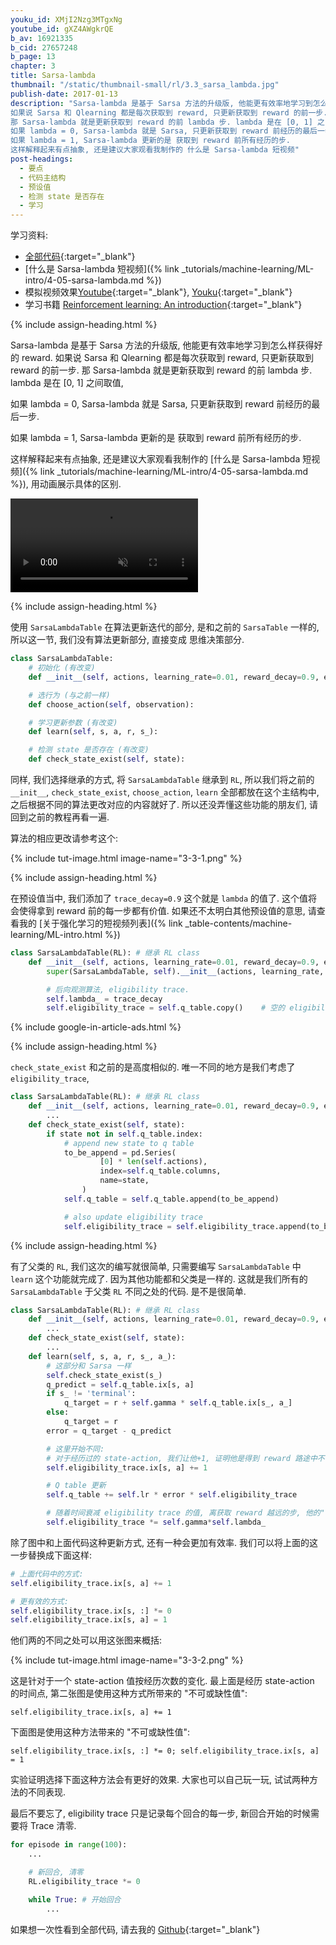 ```yaml
---
youku_id: XMjI2Nzg3MTgxNg
youtube_id: gXZ4AWgkrQE
b_av: 16921335
b_cid: 27657248
b_page: 13
chapter: 3
title: Sarsa-lambda
thumbnail: "/static/thumbnail-small/rl/3.3_sarsa_lambda.jpg"
publish-date: 2017-01-13
description: "Sarsa-lambda 是基于 Sarsa 方法的升级版, 他能更有效率地学习到怎么样获得好的 reward.
如果说 Sarsa 和 Qlearning 都是每次获取到 reward, 只更新获取到 reward 的前一步.
那 Sarsa-lambda 就是更新获取到 reward 的前 lambda 步. lambda 是在 [0, 1] 之间取值,
如果 lambda = 0, Sarsa-lambda 就是 Sarsa, 只更新获取到 reward 前经历的最后一步.
如果 lambda = 1, Sarsa-lambda 更新的是 获取到 reward 前所有经历的步.
这样解释起来有点抽象, 还是建议大家观看我制作的 什么是 Sarsa-lambda 短视频"
post-headings:
  - 要点
  - 代码主结构
  - 预设值
  - 检测 state 是否存在
  - 学习
---
```



学习资料:
  * [全部代码](https://github.com/MorvanZhou/Reinforcement-learning-with-tensorflow/tree/master/contents/4_Sarsa_lambda_maze){:target="_blank"}
  * [什么是 Sarsa-lambda 短视频]({% link _tutorials/machine-learning/ML-intro/4-05-sarsa-lambda.md %})
  * 模拟视频效果[Youtube](https://www.youtube.com/playlist?list=PLXO45tsB95cLYyEsEylpPvTY-8ErPt2O_){:target="_blank"}, [Youku](http://list.youku.com/albumlist/show/id_27485743){:target="_blank"}
  * 学习书籍 [Reinforcement learning: An introduction](/static/files/Reinforcement_learning_An_introduction.pdf){:target="_blank"}

{% include assign-heading.html %}



Sarsa-lambda 是基于 Sarsa 方法的升级版, 他能更有效率地学习到怎么样获得好的 reward.
如果说 Sarsa 和 Qlearning 都是每次获取到 reward, 只更新获取到 reward 的前一步.
那 Sarsa-lambda 就是更新获取到 reward 的前 lambda 步. lambda 是在 [0, 1] 之间取值,

如果 lambda = 0, Sarsa-lambda 就是 Sarsa, 只更新获取到 reward 前经历的最后一步.

如果 lambda = 1, Sarsa-lambda 更新的是 获取到 reward 前所有经历的步.

这样解释起来有点抽象, 还是建议大家观看我制作的 [什么是 Sarsa-lambda 短视频]({% link _tutorials/machine-learning/ML-intro/4-05-sarsa-lambda.md %}), 用动画展示具体的区别.

<video class="tut-content-video" controls loop autoplay muted>
  <source src="/static/results/reinforcement-learning/maze sarsa_lambda.mp4" type="video/mp4">
  Your browser does not support HTML5 video.
</video>



{% include assign-heading.html %}


使用 `SarsaLambdaTable` 在算法更新迭代的部分, 是和之前的 `SarsaTable` 一样的, 所以这一节, 我们没有算法更新部分, 直接变成 思维决策部分.

```python
class SarsaLambdaTable:
    # 初始化 (有改变)
    def __init__(self, actions, learning_rate=0.01, reward_decay=0.9, e_greedy=0.9, trace_decay=0.9):

    # 选行为 (与之前一样)
    def choose_action(self, observation):

    # 学习更新参数 (有改变)
    def learn(self, s, a, r, s_):

    # 检测 state 是否存在 (有改变)
    def check_state_exist(self, state):
```

同样, 我们选择继承的方式, 将 `SarsaLambdaTable` 继承到 `RL`,
所以我们将之前的 `__init__`, `check_state_exist`, `choose_action`, `learn` 全部都放在这个主结构中, 之后根据不同的算法更改对应的内容就好了.
所以还没弄懂这些功能的朋友们, 请回到之前的教程再看一遍.

算法的相应更改请参考这个:

{% include tut-image.html image-name="3-3-1.png" %}

{% include assign-heading.html %}

在预设值当中, 我们添加了 `trace_decay=0.9` 这个就是 `lambda` 的值了. 这个值将会使得拿到 reward 前的每一步都有价值.
如果还不太明白其他预设值的意思, 请查看我的 [关于强化学习的短视频列表]({% link _table-contents/machine-learning/ML-intro.html %})

```python
class SarsaLambdaTable(RL): # 继承 RL class
    def __init__(self, actions, learning_rate=0.01, reward_decay=0.9, e_greedy=0.9, trace_decay=0.9):
        super(SarsaLambdaTable, self).__init__(actions, learning_rate, reward_decay, e_greedy)

        # 后向观测算法, eligibility trace.
        self.lambda_ = trace_decay
        self.eligibility_trace = self.q_table.copy()    # 空的 eligibility trace 表
```

{% include google-in-article-ads.html %}

{% include assign-heading.html %}

`check_state_exist` 和之前的是高度相似的. 唯一不同的地方是我们考虑了 `eligibility_trace`,

```python
class SarsaLambdaTable(RL): # 继承 RL class
    def __init__(self, actions, learning_rate=0.01, reward_decay=0.9, e_greedy=0.9, trace_decay=0.9):
        ...
    def check_state_exist(self, state):
        if state not in self.q_table.index:
            # append new state to q table
            to_be_append = pd.Series(
                    [0] * len(self.actions),
                    index=self.q_table.columns,
                    name=state,
                )
            self.q_table = self.q_table.append(to_be_append)

            # also update eligibility trace
            self.eligibility_trace = self.eligibility_trace.append(to_be_append)
```

{% include assign-heading.html %}

有了父类的 `RL`, 我们这次的编写就很简单, 只需要编写 `SarsaLambdaTable` 中 `learn` 这个功能就完成了. 因为其他功能都和父类是一样的.
这就是我们所有的 `SarsaLambdaTable` 于父类 `RL` 不同之处的代码. 是不是很简单.

```python
class SarsaLambdaTable(RL): # 继承 RL class
    def __init__(self, actions, learning_rate=0.01, reward_decay=0.9, e_greedy=0.9, trace_decay=0.9):
        ...
    def check_state_exist(self, state):
        ...
    def learn(self, s, a, r, s_, a_):
        # 这部分和 Sarsa 一样
        self.check_state_exist(s_)
        q_predict = self.q_table.ix[s, a]
        if s_ != 'terminal':
            q_target = r + self.gamma * self.q_table.ix[s_, a_]
        else:
            q_target = r
        error = q_target - q_predict

        # 这里开始不同:
        # 对于经历过的 state-action, 我们让他+1, 证明他是得到 reward 路途中不可或缺的一环
        self.eligibility_trace.ix[s, a] += 1

        # Q table 更新
        self.q_table += self.lr * error * self.eligibility_trace

        # 随着时间衰减 eligibility trace 的值, 离获取 reward 越远的步, 他的"不可或缺性"越小
        self.eligibility_trace *= self.gamma*self.lambda_
```

除了图中和上面代码这种更新方式, 还有一种会更加有效率. 我们可以将上面的这一步替换成下面这样:

```python
# 上面代码中的方式:
self.eligibility_trace.ix[s, a] += 1

# 更有效的方式:
self.eligibility_trace.ix[s, :] *= 0
self.eligibility_trace.ix[s, a] = 1
```

他们两的不同之处可以用这张图来概括:

{% include tut-image.html image-name="3-3-2.png" %}

这是针对于一个 state-action 值按经历次数的变化.
最上面是经历 state-action 的时间点, 第二张图是使用这种方式所带来的 "不可或缺性值":

`self.eligibility_trace.ix[s, a] += 1`

下面图是使用这种方法带来的 "不可或缺性值":

`self.eligibility_trace.ix[s, :] *= 0; self.eligibility_trace.ix[s, a] = 1`

实验证明选择下面这种方法会有更好的效果. 大家也可以自己玩一玩, 试试两种方法的不同表现.

最后不要忘了, eligibility trace 只是记录每个回合的每一步, 新回合开始的时候需要将 Trace 清零.

```python
for episode in range(100):
    ...

    # 新回合, 清零
    RL.eligibility_trace *= 0

    while True: # 开始回合
        ...
```

如果想一次性看到全部代码, 请去我的 [Github](https://github.com/MorvanZhou/Reinforcement-learning-with-tensorflow/tree/master/contents/4_Sarsa_lambda_maze){:target="_blank"}


